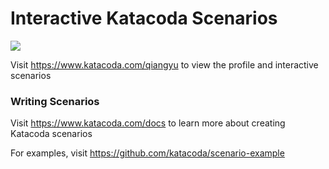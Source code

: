 # Interactive Katacoda Scenarios

[![](http://shields.katacoda.com/katacoda/qiangyu/count.svg)](https://www.katacoda.com/qiangyu "Get your profile on Katacoda.com")

Visit https://www.katacoda.com/qiangyu to view the profile and interactive scenarios

### Writing Scenarios
Visit https://www.katacoda.com/docs to learn more about creating Katacoda scenarios

For examples, visit https://github.com/katacoda/scenario-example
